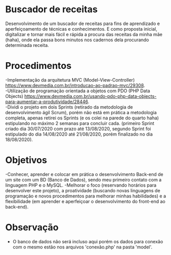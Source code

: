# Buscador de receitas

Desenvolvimento de um buscador de receitas para fins de aprendizado e aperfeiçoamento de técnicas e conhecimentos. E como proposta inicial, digitalizar e tornar mais fácil e rápida a procura das receitas da minha mãe (haha), onde ela passa bons minutos nos cadernos dela procurando determinada receita.

# Procedimentos

-Implementação da arquitetura MVC (Model-View-Controller) <https://www.devmedia.com.br/introducao-ao-padrao-mvc/29308>.<br>
-Utilização de programação orientada a objetos com PDO (PHP Data Objects) <https://www.devmedia.com.br/usando-pdo-php-data-objects-para-aumentar-a-produtividade/28446>.<br>
-Dividi o projeto em dois Sprints (retirado da metodologia de desenvolvimento ágil Scrum), porém não está em prática a metodologia completa, apenas retirei os Sprints (e os colei na parede do quarto haha) estipulando no máximo 2 semanas para concluir cada. (primeiro Sprint criado dia 30/07/2020 com prazo até 13/08/2020, segundo Sprint foi estipulado do dia 14/08/2020 até 21/08/2020, porém finalizado no dia 18/08/2020).

# Objetivos

-Conhecer, aprender e colocar em prática o desenvolvimento Back-end de um site com um BD (Banco de Dados), sendo meu primeiro contato com a linguagem PHP e o MySQL.
-Melhorar o foco (reservando horários para desenvolver este projeto), a proatividade (buscando novas linguagens de programação e novos procedimentos para melhorar minhas habilidades) e a flexibilidade (em aprender e aperfeiçoar o desenvolvimento do front-end ao back-end).

# Observação

- O banco de dados não será incluso aqui porém os dados para conexão com o mesmo estão nos arquivos 'conexão.php' na pasta 'model'.
